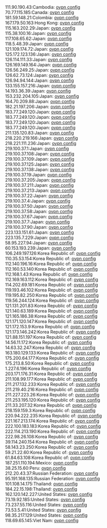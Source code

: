 111.90.190.43:Cambodia: [ovpn config](vpn/111_90_190_43.ovpn)  
70.77.115.185:Canada: [ovpn config](vpn/70_77_115_185.ovpn)  
181.59.148.21:Colombia: [ovpn config](vpn/181_59_148_21.ovpn)  
167.179.50.163:Hong Kong: [ovpn config](vpn/167_179_50_163.ovpn)  
115.163.202.29:Japan: [ovpn config](vpn/115_163_202_29.ovpn)  
115.38.100.16:Japan: [ovpn config](vpn/115_38_100_16.ovpn)  
117.108.65.62:Japan: [ovpn config](vpn/117_108_65_62.ovpn)  
118.5.48.39:Japan: [ovpn config](vpn/118_5_48_39.ovpn)  
121.109.174.72:Japan: [ovpn config](vpn/121_109_174_72.ovpn)  
125.172.123.136:Japan: [ovpn config](vpn/125_172_123_136.ovpn)  
126.114.111.33:Japan: [ovpn config](vpn/126_114_111_33.ovpn)  
126.169.149.164:Japan: [ovpn config](vpn/126_169_149_164.ovpn)  
126.56.249.25:Japan: [ovpn config](vpn/126_56_249_25.ovpn)  
126.62.73.124:Japan: [ovpn config](vpn/126_62_73_124.ovpn)  
126.94.94.144:Japan: [ovpn config](vpn/126_94_94_144.ovpn)  
133.155.157.216:Japan: [ovpn config](vpn/133_155_157_216.ovpn)  
14.193.36.39:Japan: [ovpn config](vpn/14_193_36_39.ovpn)  
153.232.204.105:Japan: [ovpn config](vpn/153_232_204_105.ovpn)  
164.70.209.88:Japan: [ovpn config](vpn/164_70_209_88.ovpn)  
182.21.197.206:Japan: [ovpn config](vpn/182_21_197_206.ovpn)  
183.77.249.120:Japan: [ovpn config](vpn/183_77_249_120.ovpn)  
183.77.249.120:Japan: [ovpn config](vpn/183_77_249_120.ovpn)  
183.77.249.120:Japan: [ovpn config](vpn/183_77_249_120.ovpn)  
183.77.249.120:Japan: [ovpn config](vpn/183_77_249_120.ovpn)  
211.135.120.83:Japan: [ovpn config](vpn/211_135_120_83.ovpn)  
218.220.219.166:Japan: [ovpn config](vpn/218_220_219_166.ovpn)  
218.221.111.236:Japan: [ovpn config](vpn/218_221_111_236.ovpn)  
219.100.37.1:Japan: [ovpn config](vpn/219_100_37_1.ovpn)  
219.100.37.108:Japan: [ovpn config](vpn/219_100_37_108.ovpn)  
219.100.37.109:Japan: [ovpn config](vpn/219_100_37_109.ovpn)  
219.100.37.125:Japan: [ovpn config](vpn/219_100_37_125.ovpn)  
219.100.37.138:Japan: [ovpn config](vpn/219_100_37_138.ovpn)  
219.100.37.19:Japan: [ovpn config](vpn/219_100_37_19.ovpn)  
219.100.37.205:Japan: [ovpn config](vpn/219_100_37_205.ovpn)  
219.100.37.211:Japan: [ovpn config](vpn/219_100_37_211.ovpn)  
219.100.37.213:Japan: [ovpn config](vpn/219_100_37_213.ovpn)  
219.100.37.22:Japan: [ovpn config](vpn/219_100_37_22.ovpn)  
219.100.37.4:Japan: [ovpn config](vpn/219_100_37_4.ovpn)  
219.100.37.50:Japan: [ovpn config](vpn/219_100_37_50.ovpn)  
219.100.37.58:Japan: [ovpn config](vpn/219_100_37_58.ovpn)  
219.100.37.67:Japan: [ovpn config](vpn/219_100_37_67.ovpn)  
219.100.37.7:Japan: [ovpn config](vpn/219_100_37_7.ovpn)  
219.100.37.90:Japan: [ovpn config](vpn/219_100_37_90.ovpn)  
223.133.151.61:Japan: [ovpn config](vpn/223_133_151_61.ovpn)  
223.135.7.229:Japan: [ovpn config](vpn/223_135_7_229.ovpn)  
58.95.227.94:Japan: [ovpn config](vpn/58_95_227_94.ovpn)  
60.153.193.239:Japan: [ovpn config](vpn/60_153_193_239.ovpn)  
106.249.197.126:Korea Republic of: [ovpn config](vpn/106_249_197_126.ovpn)  
110.35.53.154:Korea Republic of: [ovpn config](vpn/110_35_53_154.ovpn)  
112.140.196.16:Korea Republic of: [ovpn config](vpn/112_140_196_16.ovpn)  
112.160.53.140:Korea Republic of: [ovpn config](vpn/112_160_53_140.ovpn)  
112.168.1.43:Korea Republic of: [ovpn config](vpn/112_168_1_43.ovpn)  
112.169.163.112:Korea Republic of: [ovpn config](vpn/112_169_163_112.ovpn)  
114.202.69.181:Korea Republic of: [ovpn config](vpn/114_202_69_181.ovpn)  
119.193.46.102:Korea Republic of: [ovpn config](vpn/119_193_46_102.ovpn)  
119.195.82.250:Korea Republic of: [ovpn config](vpn/119_195_82_250.ovpn)  
119.56.244.124:Korea Republic of: [ovpn config](vpn/119_56_244_124.ovpn)  
121.131.201.83:Korea Republic of: [ovpn config](vpn/121_131_201_83.ovpn)  
121.140.63.189:Korea Republic of: [ovpn config](vpn/121_140_63_189.ovpn)  
121.165.186.38:Korea Republic of: [ovpn config](vpn/121_165_186_38.ovpn)  
121.171.120.147:Korea Republic of: [ovpn config](vpn/121_171_120_147.ovpn)  
121.172.153.9:Korea Republic of: [ovpn config](vpn/121_172_153_9.ovpn)  
121.173.146.242:Korea Republic of: [ovpn config](vpn/121_173_146_242.ovpn)  
121.88.151.197:Korea Republic of: [ovpn config](vpn/121_88_151_197.ovpn)  
14.56.11.172:Korea Republic of: [ovpn config](vpn/14_56_11_172.ovpn)  
14.63.32.247:Korea Republic of: [ovpn config](vpn/14_63_32_247.ovpn)  
163.180.129.133:Korea Republic of: [ovpn config](vpn/163_180_129_133.ovpn)  
175.200.64.177:Korea Republic of: [ovpn config](vpn/175_200_64_177.ovpn)  
175.213.8.50:Korea Republic of: [ovpn config](vpn/175_213_8_50.ovpn)  
1.227.6.196:Korea Republic of: [ovpn config](vpn/1_227_6_196.ovpn)  
203.171.176.31:Korea Republic of: [ovpn config](vpn/203_171_176_31.ovpn)  
211.108.99.177:Korea Republic of: [ovpn config](vpn/211_108_99_177.ovpn)  
211.217.132.233:Korea Republic of: [ovpn config](vpn/211_217_132_233.ovpn)  
211.219.40.216:Korea Republic of: [ovpn config](vpn/211_219_40_216.ovpn)  
211.227.223.26:Korea Republic of: [ovpn config](vpn/211_227_223_26.ovpn)  
211.253.195.120:Korea Republic of: [ovpn config](vpn/211_253_195_120.ovpn)  
211.33.207.32:Korea Republic of: [ovpn config](vpn/211_33_207_32.ovpn)  
218.159.159.3:Korea Republic of: [ovpn config](vpn/218_159_159_3.ovpn)  
220.94.222.235:Korea Republic of: [ovpn config](vpn/220_94_222_235.ovpn)  
221.167.213.174:Korea Republic of: [ovpn config](vpn/221_167_213_174.ovpn)  
222.100.183.183:Korea Republic of: [ovpn config](vpn/222_100_183_183.ovpn)  
222.114.213.190:Korea Republic of: [ovpn config](vpn/222_114_213_190.ovpn)  
222.98.26.108:Korea Republic of: [ovpn config](vpn/222_98_26_108.ovpn)  
39.114.240.154:Korea Republic of: [ovpn config](vpn/39_114_240_154.ovpn)  
58.143.23.250:Korea Republic of: [ovpn config](vpn/58_143_23_250.ovpn)  
59.21.22.60:Korea Republic of: [ovpn config](vpn/59_21_22_60.ovpn)  
61.84.63.108:Korea Republic of: [ovpn config](vpn/61_84_63_108.ovpn)  
187.251.110.194:Mexico: [ovpn config](vpn/187_251_110_194.ovpn)  
38.25.15.60:Peru: [ovpn config](vpn/38_25_15_60.ovpn)  
212.20.43.37:Russian Federation: [ovpn config](vpn/212_20_43_37.ovpn)  
95.191.168.135:Russian Federation: [ovpn config](vpn/95_191_168_135.ovpn)  
101.108.14.175:Thailand: [ovpn config](vpn/101_108_14_175.ovpn)  
184.22.15.198:Thailand: [ovpn config](vpn/184_22_15_198.ovpn)  
162.120.142.227:United States: [ovpn config](vpn/162_120_142_227.ovpn)  
73.19.92.185:United States: [ovpn config](vpn/73_19_92_185.ovpn)  
73.237.55.116:United States: [ovpn config](vpn/73_237_55_116.ovpn)  
73.53.5.41:United States: [ovpn config](vpn/73_53_5_41.ovpn)  
98.35.217.129:United States: [ovpn config](vpn/98_35_217_129.ovpn)  
118.69.65.145:Viet Nam: [ovpn config](vpn/118_69_65_145.ovpn)  
